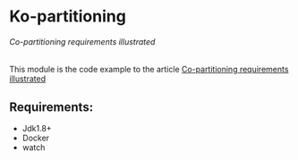 # Ko-partitioning
###### Co-partitioning requirements illustrated 

This module is the code example to the article [Co-partitioning requirements illustrated](
https://medium.com/xebia-france/kafka-streams-co-partitioning-requirements-illustrated-2033f686b19c)

## Requirements:
- Jdk1.8+
- Docker
- watch